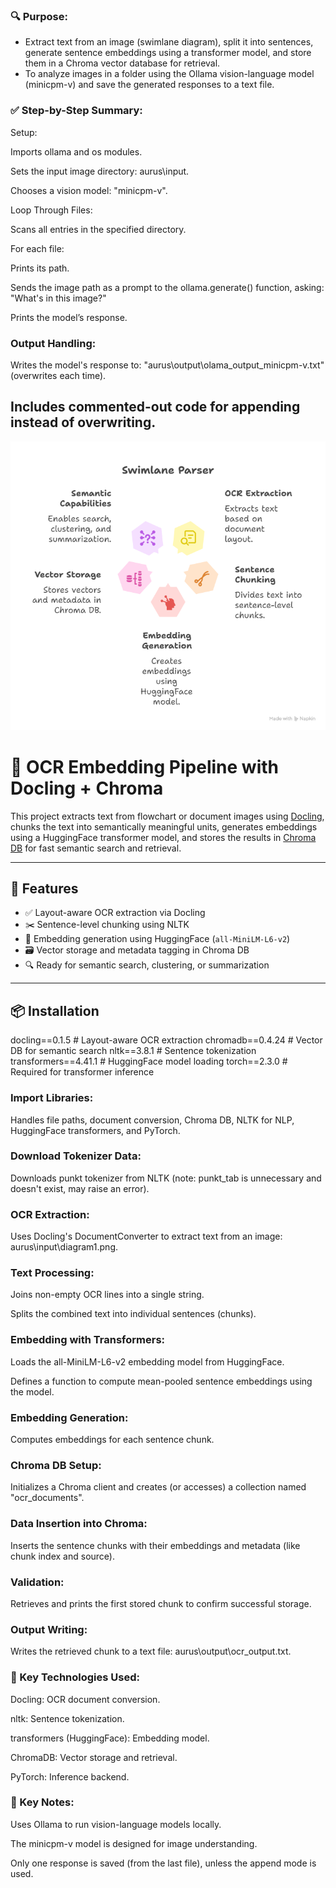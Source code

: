 ### 🔍 Purpose:
- Extract text from an image (swimlane diagram), split it into sentences, generate sentence embeddings using a transformer model, and store them in a Chroma vector database for retrieval.
- To analyze images in a folder using the Ollama vision-language model (minicpm-v) and save the generated responses to a text file.

### ✅ Step-by-Step Summary:
Setup:

Imports ollama and os modules.

Sets the input image directory: aurus\input.

Chooses a vision model: "minicpm-v".

Loop Through Files:

Scans all entries in the specified directory.

For each file:

Prints its path.

Sends the image path as a prompt to the ollama.generate() function, asking: "What's in this image?"

Prints the model’s response.

### Output Handling:

Writes the model's response to:
"aurus\output\olama_output_minicpm-v.txt" (overwrites each time).

Includes commented-out code for appending instead of overwriting.
-----------------------------------------------------------------------------------------------------------------------

![alt text](Visual.png "Image Processing with OCR and ChromaDB")

# 🧠 OCR Embedding Pipeline with Docling + Chroma

This project extracts text from flowchart or document images using [Docling](https://github.com/docling-ai/docling), chunks the text into semantically meaningful units, generates embeddings using a HuggingFace transformer model, and stores the results in [Chroma DB](https://www.trychroma.com/) for fast semantic search and retrieval.

---

## 🚀 Features

- ✅ Layout-aware OCR extraction via Docling
- ✂️ Sentence-level chunking using NLTK
- 🧠 Embedding generation using HuggingFace (`all-MiniLM-L6-v2`)
- 🗃️ Vector storage and metadata tagging in Chroma DB
- 🔍 Ready for semantic search, clustering, or summarization

---

## 📦 Installation

docling==0.1.5          # Layout-aware OCR extraction
chromadb==0.4.24        # Vector DB for semantic search
nltk==3.8.1             # Sentence tokenization
transformers==4.41.1    # HuggingFace model loading
torch==2.3.0            # Required for transformer inference

### Import Libraries:

Handles file paths, document conversion, Chroma DB, NLTK for NLP, HuggingFace transformers, and PyTorch.

### Download Tokenizer Data:

Downloads punkt tokenizer from NLTK (note: punkt_tab is unnecessary and doesn't exist, may raise an error).

### OCR Extraction:

Uses Docling's DocumentConverter to extract text from an image: aurus\input\diagram1.png.

### Text Processing:

Joins non-empty OCR lines into a single string.

Splits the combined text into individual sentences (chunks).

### Embedding with Transformers:

Loads the all-MiniLM-L6-v2 embedding model from HuggingFace.

Defines a function to compute mean-pooled sentence embeddings using the model.

### Embedding Generation:

Computes embeddings for each sentence chunk.

### Chroma DB Setup:

Initializes a Chroma client and creates (or accesses) a collection named "ocr_documents".

### Data Insertion into Chroma:

Inserts the sentence chunks with their embeddings and metadata (like chunk index and source).

### Validation:

Retrieves and prints the first stored chunk to confirm successful storage.

### Output Writing:

Writes the retrieved chunk to a text file: aurus\output\ocr_output.txt.

### 📌 Key Technologies Used:
Docling: OCR document conversion.

nltk: Sentence tokenization.

transformers (HuggingFace): Embedding model.

ChromaDB: Vector storage and retrieval.

PyTorch: Inference backend.

### 📌 Key Notes:
Uses Ollama to run vision-language models locally.

The minicpm-v model is designed for image understanding.

Only one response is saved (from the last file), unless the append mode is used.